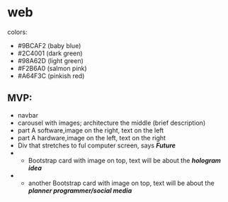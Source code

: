 # web

colors:
* #9BCAF2 (baby blue)
* #2C4001 (dark green)
* #98A62D (light green)
* #F2B6A0 (salmon pink) 
* #A64F3C (pinkish red)

## MVP:
* navbar
* carousel with images; architecture the middle (brief description)
* part A software,image on the right, text on the left
* part A hardware,image on the left, text on the right
* Div that stretches to ful computer screen, says __*Future*__
*  * Bootstrap card with image on top, text will be about the __*hologram idea*__
* * another Bootstrap card with image on top, text will be about the __*planner programmer/social media*__